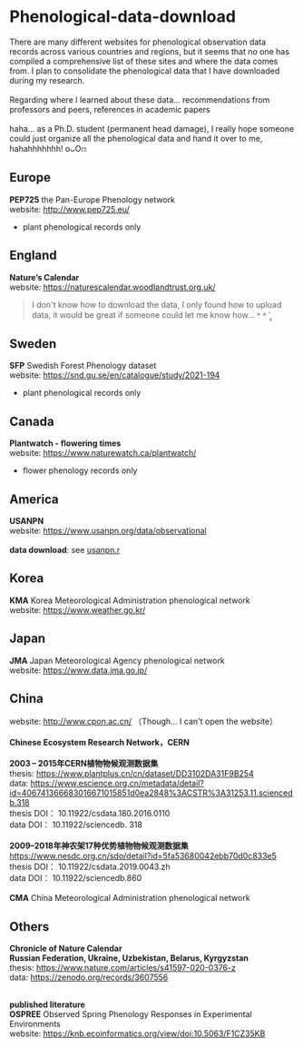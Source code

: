 # Phenological-data-download

There are many different websites for phenological observation data records across various countries and regions, but it seems that no one has compiled a comprehensive list of these sites and where the data comes from. I plan to consolidate the phenological data that I have downloaded during my research.
 <br> <br>
Regarding where I learned about these data... recommendations from professors and peers, references in academic papers
 <br> <br>
haha... as a Ph.D. student (permanent head damage), I really hope someone could just organize all the phenological data and hand it over to me, hahahhhhhhh! oᴗOಣ

## **Europe**
**PEP725** the Pan-Europe Phenology network <br>
website: http://www.pep725.eu/  <br>
- plant phenological records only  <br>

## **England**
**Nature’s Calendar** <br>
website: https://naturescalendar.woodlandtrust.org.uk/  <br>
> I don't know how to download the data, I only found how to upload data, it would be great if someone could let me know how... ˃ ˄ ˂̥̥ 

## **Sweden**
**SFP** Swedish Forest Phenology dataset    <br>
website: https://snd.gu.se/en/catalogue/study/2021-194 <br>
- plant phenological records only  <br>

## **Canada**
**Plantwatch - flowering times** <br>
website: https://www.naturewatch.ca/plantwatch/<br>
- flower phenology records only  <br>

## **America**
**USANPN** <br>
website: https://www.usanpn.org/data/observational  <br>
 <br>
**data download**: see [usanpn.r](https://github.com/heheeeeeeer/Phenological-data-download/blob/main/usanpn.r)  <br>

## **Korea**
**KMA** Korea Meteorological Administration phenological network  <br>
website: https://www.weather.go.kr/  <br>

## **Japan**
**JMA**  Japan Meteorological Agency phenological network <br>
website: https://www.data.jma.go.jp/  <br>

## **China**
website: http://www.cpon.ac.cn/ （Though... I can't open the website）  <br>
  <br>
**Chinese Ecosystem Research Network，CERN**  <br>
<br>
**2003 – 2015年CERN植物物候观测数据集**  <br>
thesis: https://www.plantplus.cn/cn/dataset/DD3102DA31F9B254   <br>
data: https://www.escience.org.cn/metadata/detail?id=406741366683016671015851d0ea2848%3ACSTR%3A31253.11.sciencedb.318  <br>
thesis DOI： 10.11922/csdata.180.2016.0110    <br>
data DOI： 10.11922/sciencedb. 318   <br>
  <br>
**2009–2018年神农架17种优势植物物候观测数据集**  <br>
https://www.nesdc.org.cn/sdo/detail?id=5fa53680042ebb70d0c833e5 <br>
thesis DOI： 10.11922/csdata.2019.0043.zh     <br>
data DOI： 10.11922/sciencedb.860   <br>
 <br>
**CMA** China Meteorological Administration phenological network  <br>

## **Others**

**Chronicle of Nature Calendar** <br>
**Russian Federation, Ukraine, Uzbekistan, Belarus, Kyrgyzstan** <br>
thesis: https://www.nature.com/articles/s41597-020-0376-z <br>
data: https://zenodo.org/records/3607556<br>
<br>

**published literature** <br>
**OSPREE**  Observed Spring Phenology Responses in Experimental Environments  <br>
website: https://knb.ecoinformatics.org/view/doi:10.5063/F1CZ35KB
